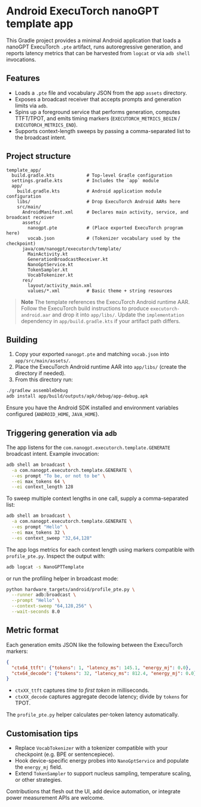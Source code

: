 # Android ExecuTorch nanoGPT template app

This Gradle project provides a minimal Android application that loads a nanoGPT ExecuTorch `.pte` artifact, runs autoregressive generation, and reports latency metrics that can be harvested from `logcat` or via `adb shell` invocations.

## Features

* Loads a `.pte` file and vocabulary JSON from the app `assets` directory.
* Exposes a broadcast receiver that accepts prompts and generation limits via `adb`.
* Spins up a foreground service that performs generation, computes TTFT/TPOT, and emits timing markers (`EXECUTORCH_METRICS_BEGIN` / `EXECUTORCH_METRICS_END`).
* Supports context-length sweeps by passing a comma-separated list to the broadcast intent.

## Project structure

```
template_app/
  build.gradle.kts            # Top-level Gradle configuration
  settings.gradle.kts         # Includes the `app` module
  app/
    build.gradle.kts          # Android application module configuration
    libs/                     # Drop ExecuTorch Android AARs here
    src/main/
      AndroidManifest.xml     # Declares main activity, service, and broadcast receiver
      assets/
        nanogpt.pte           # (Place exported ExecuTorch program here)
        vocab.json            # (Tokenizer vocabulary used by the checkpoint)
      java/com/nanogpt/executorch/template/
        MainActivity.kt
        GenerationBroadcastReceiver.kt
        NanoGptService.kt
        TokenSampler.kt
        VocabTokenizer.kt
      res/
        layout/activity_main.xml
        values/*.xml          # Basic theme + string resources
```

> **Note**
> The template references the ExecuTorch Android runtime AAR. Follow the ExecuTorch build instructions to produce `executorch-android.aar` and drop it into `app/libs/`. Update the `implementation` dependency in `app/build.gradle.kts` if your artifact path differs.

## Building

1. Copy your exported `nanogpt.pte` and matching `vocab.json` into `app/src/main/assets/`.
2. Place the ExecuTorch Android runtime AAR into `app/libs/` (create the directory if needed).
3. From this directory run:

```bash
./gradlew assembleDebug
adb install app/build/outputs/apk/debug/app-debug.apk
```

Ensure you have the Android SDK installed and environment variables configured (`ANDROID_HOME`, `JAVA_HOME`).

## Triggering generation via `adb`

The app listens for the `com.nanogpt.executorch.template.GENERATE` broadcast intent. Example invocation:

```bash
adb shell am broadcast \
  -a com.nanogpt.executorch.template.GENERATE \
  --es prompt "To be, or not to be" \
  --ei max_tokens 64 \
  --ei context_length 128
```

To sweep multiple context lengths in one call, supply a comma-separated list:

```bash
adb shell am broadcast \
  -a com.nanogpt.executorch.template.GENERATE \
  --es prompt "Hello" \
  --ei max_tokens 32 \
  --es context_sweep "32,64,128"
```

The app logs metrics for each context length using markers compatible with `profile_pte.py`. Inspect the output with:

```bash
adb logcat -s NanoGPTTemplate
```

or run the profiling helper in broadcast mode:

```bash
python hardware_targets/android/profile_pte.py \
  --runner adb:broadcast \
  --prompt "Hello" \
  --context-sweep "64,128,256" \
  --wait-seconds 8.0
```

## Metric format

Each generation emits JSON like the following between the ExecuTorch markers:

```json
{
  "ctx64_ttft": {"tokens": 1, "latency_ms": 145.1, "energy_mj": 0.0},
  "ctx64_decode": {"tokens": 32, "latency_ms": 812.4, "energy_mj": 0.0}
}
```

* `ctxXX_ttft` captures *time to first token* in milliseconds.
* `ctxXX_decode` captures aggregate decode latency; divide by `tokens` for TPOT.

The `profile_pte.py` helper calculates per-token latency automatically.

## Customisation tips

* Replace `VocabTokenizer` with a tokenizer compatible with your checkpoint (e.g. BPE or sentencepiece).
* Hook device-specific energy probes into `NanoGptService` and populate the `energy_mj` field.
* Extend `TokenSampler` to support nucleus sampling, temperature scaling, or other strategies.

Contributions that flesh out the UI, add device automation, or integrate power measurement APIs are welcome.

